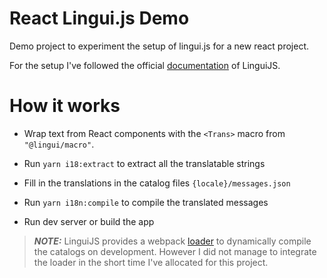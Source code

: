 # React Lingui.js Demo

Demo project to experiment the setup of lingui.js for a new react project.

For the setup I've followed the official [documentation](https://lingui.js.org/index.html) of LinguiJS.

# How it works

- Wrap text from React components with the `<Trans>` macro from `"@lingui/macro"`.

- Run `yarn i18:extract` to extract all the translatable strings

- Fill in the translations in the catalog files `{locale}/messages.json`

- Run `yarn i18n:compile` to compile the translated messages

- Run dev server or build the app

> **_NOTE:_** LinguiJS provides a webpack [loader](https://lingui.js.org/ref/loader.html) to dynamically compile the catalogs on development. However I did not manage to integrate the loader in the short time I've allocated for this project.

